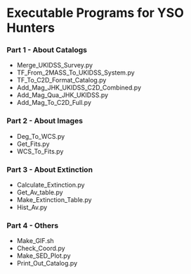 # Executable Programs for YSO Hunters

### Part 1 - About Catalogs
- Merge_UKIDSS_Survey.py
- TF_From_2MASS_To_UKIDSS_System.py
- TF_To_C2D_Format_Catalog.py
- Add_Mag_JHK_UKIDSS_C2D_Combined.py
- Add_Mag_Qua_JHK_UKIDSS.py
- Add_Mag_To_C2D_Full.py

### Part 2 - About Images
- Deg_To_WCS.py
- Get_Fits.py
- WCS_To_Fits.py

### Part 3 - About Extinction
- Calculate_Extinction.py
- Get_Av_table.py
- Make_Extinction_Table.py
- Hist_Av.py

### Part 4 - Others
- Make_GIF.sh
- Check_Coord.py
- Make_SED_Plot.py
- Print_Out_Catalog.py
